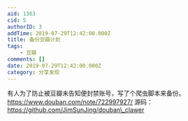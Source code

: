 ```yaml
---
aid: 1363
cid: 5
authorID: 3
addTime: 2019-07-29T12:42:00.000Z
title: 备份豆瓣计划
tags:
    - 豆瓣
comments: []
date: 2019-07-29T12:42:00.000Z
category: 分享发现
---
```


有人为了防止被豆瓣未告知便封禁账号，写了个爬虫脚本来备份。 https://www.douban.com/note/722997927/ 源码：https://github.com/JimSunJing/douban\_clawer
